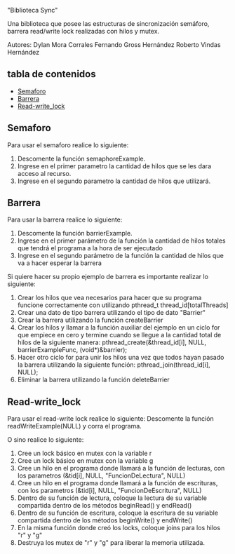 "Biblioteca Sync"

Una biblioteca que posee las estructuras de sincronización semáforo, barrera read/write lock realizadas con hilos y mutex.

  Autores:
  Dylan Mora Corrales
  Fernando Gross Hernández
  Roberto Vindas Hernández

## tabla de contenidos
- [Semaforo](#semaforo)
- [Barrera](#barrera)
- [Read-write_lock](#read-write_lock)


## Semaforo

Para usar el semaforo realice lo siguiente:

1. Descomente la función semaphoreExample.
2. Ingrese en el primer parametro la cantidad de hilos que se les dara acceso al recurso.
3. Ingrese en el segundo parametro la cantidad de hilos que utilizará.

## Barrera

Para usar la barrera realice lo siguiente:

1. Descomente la función barrierExample.
2. Ingrese en el primer parámetro de la función la cantidad de hilos totales que tendrá el programa a la hora de ser ejecutado
3. Ingrese en el segundo parámetro de la función la cantidad de hilos que va a hacer esperar la barrera

Si quiere hacer su propio ejemplo de barrera es importante realizar lo siguiente:

1. Crear los hilos que vea necesarios para hacer que su programa funcione correctamente con utilizando pthread_t thread_id[totalThreads]
2. Crear una dato de tipo barrera utilizando el tipo de dato "Barrier"
3. Crear la barrera utilizando la función createBarrier
4. Crear los hilos y llamar a la función auxiliar del ejemplo en un ciclo for que empiece en cero y termine cuando se llegue a la cantidad total de hilos de la siguiente manera: pthread_create(&thread_id[i], NULL, barrierExampleFunc, (void*)&barrier);
5. Hacer otro ciclo for para unir los hilos una vez que todos hayan pasado la barrera utilizando la siguiente función:  pthread_join(thread_id[i], NULL);
6. Eliminar la barrera utilizando la función deleteBarrier

## Read-write_lock

Para usar el read-write lock realice lo siguiente:
Descomente la función readWriteExample(NULL) y corra el programa.

O sino realice lo siguiente:

1. Cree un lock básico en mutex con la variable r
2. Cree un lock básico en mutex con la variable g
3. Cree un hilo en el programa donde llamará a la función de lecturas, con los parametros (&tid[i], NULL, "FuncionDeLectura", NULL)
4. Cree un hilo en el programa donde llamará a la función de escrituras, con los parametros (&tid[i], NULL, "FuncionDeEscritura", NULL)
5. Dentro de su función de lectura, coloque la lectura de su variable compartida dentro de los métodos beginRead() y endRead()
6. Dentro de su función de escritura, coloque la escritura de su variable compartida dentro de los métodos beginWrite() y endWrite()
7. En la misma función donde creó los locks, coloque joins para los hilos "r" y "g"
8. Destruya los mutex de "r" y "g" para liberar la memoria utilizada.